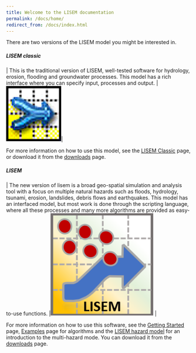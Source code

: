 ```yaml
---
title: Welcome to the LISEM documentation
permalink: /docs/home/
redirect_from: /docs/index.html
---
```


There are two versions of the LISEM model you might be interested in.

##### LISEM classic

| This is the traditional version of LISEM, well-tested software for hydrology, erosion, flooding and groundwater processes. This model has a rich interface where you can specify input, processes and output. | <img src="/assets/img/openLisem.png" alt="drawing" width="150"/>|

For more information on how to use this model, see the [LISEM Classic](/docs/lisemclassic/)  page, or download it from the [downloads](/docs/downloads) page.

##### LISEM 

| The new version of lisem is a broad geo-spatial simulation and analysis tool with a focus on multiple natural hazards such as floods, hydrology, tsunami, erosion, landslides, debris flows and earthquakes. This model has an interfaced model, but most work is done through the scripting language, where all these processes and many more algorithms are provided as easy-to-use functions.  |<img src="/assets/img/splash.png" alt="drawing" width="280"/> |


For more information on how to use this software, see the [Getting Started](/docs/gettingstarted/)  page, [Examples](/docs/elevationdata) page for algorithms and the [LISEM hazard model](/docs/studysite) for an introduction to the multi-hazard mode. You can download it from the [downloads](/docs/downloads) page.



